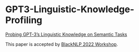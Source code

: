 # GPT3-Linguistic-Knowledge-Profiling

[Probing GPT-3’s Linguistic Knowledge on Semantic Tasks](https://openreview.net/forum?id=7rVRbxDPslo)

This paper is accepted by [BlackNLP 2022 Workshop](https://blackboxnlp.github.io/).

